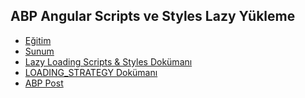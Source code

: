 ## ABP Angular Scripts ve Styles Lazy Yükleme

- [Eğitim]()
- [Sunum](https://bit.ly/abp-angular-scripts-styles-lazy-yukleme)
- [Lazy Loading Scripts & Styles Dokümanı](https://docs.abp.io/en/abp/latest/UI/Angular/Lazy-Load-Service)
- [LOADING_STRATEGY Dokümanı](https://docs.abp.io/en/abp/latest/UI/Angular/Loading-Strategy)
- [ABP Post]()
